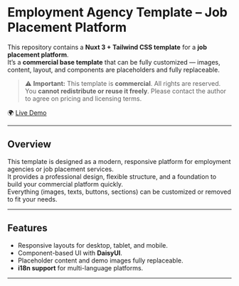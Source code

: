 # Employment Agency Template – Job Placement Platform

This repository contains a **Nuxt 3 + Tailwind CSS template** for a **job placement platform**.  
It’s a **commercial base template** that can be fully customized — images, content, layout, and components are placeholders and fully replaceable.

> ⚠️ **Important:** This template is **commercial**. All rights are reserved. You **cannot redistribute or reuse it freely**. Please contact the author to agree on pricing and licensing terms.

🌍 [Live Demo](https://employment-agency-template.netlify.app)

---

## Overview

This template is designed as a modern, responsive platform for employment agencies or job placement services.  
It provides a professional design, flexible structure, and a foundation to build your commercial platform quickly.  
Everything (images, texts, buttons, sections) can be customized or removed to fit your needs.

---

## Features

- Responsive layouts for desktop, tablet, and mobile.  
- Component-based UI with **DaisyUI**.  
- Placeholder content and demo images fully replaceable.  
- **i18n support** for multi-language platforms.  

---

